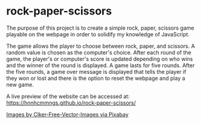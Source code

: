 # rock-paper-scissors

The purpose of this project is to create a simple rock, paper,
scissors game playable on the webpage in order to solidify my 
knowledge of JavaScript.

The game allows the player to choose between rock, paper, and
scissors. A random value is chosen as the computer's choice. After
each round of the game, the player's or computer's score is updated
depending on who wins and the winner of the round is displayed. A
game lasts for five rounds. After the five rounds, a game over
message is displayed that tells the player if they won or lost and
there is the option to reset the webpage and play a new game.

A live preview of the website can be accessed at: https://hnnhcmmngs.github.io/rock-paper-scissors/

[Images by Clker-Free-Vector-Images via Pixabay](https://pixabay.com/users/clker-free-vector-images-3736/)